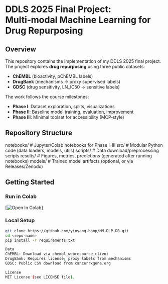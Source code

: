# DDLS 2025 Final Project: Multi‑modal Machine Learning for Drug Repurposing

## Overview
This repository contains the implementation of my DDLS 2025 final project.  
The project explores **drug repurposing** using three public datasets:
- **ChEMBL** (bioactivity, pChEMBL labels)
- **DrugBank** (mechanisms → proxy supervised labels)
- **GDSC** (drug sensitivity, LN_IC50 → sensitive labels)

The work follows the course milestones:
- **Phase I**: Dataset exploration, splits, visualizations
- **Phase II**: Baseline model training, evaluation, improvement
- **Phase III**: Minimal toolset for accessibility (MCP‑style)

## Repository Structure
notebooks/ # Jupyter/Colab notebooks for Phase I–III 
src/ # Modular Python code (data loaders, models, utils) 
scripts/ # Data download/preprocessing scripts 
results/ # Figures, metrics, predictions (generated after running notebooks) 
models/ # Trained model artifacts (optional, or via Releases/Zenodo)

## Getting Started
### Run in Colab
[![Open In Colab](https://colab.research.google.com/drive/1wxda2X0pbDMfC0L910kBJY177beaeTuD#scrollTo=Zz3ME3BZSHq2)]

### Local Setup
```bash
git clone https://github.com/yinyang-boop/MM-DLP-DR.git
cd <repo-name>
pip install -r requirements.txt

Data
ChEMBL: Download via chembl_webresource_client
DrugBank: Requires license; proxy labels from mechanisms
GDSC: Public CSV download from cancerrxgene.org

License
MIT License (see LICENSE file).
